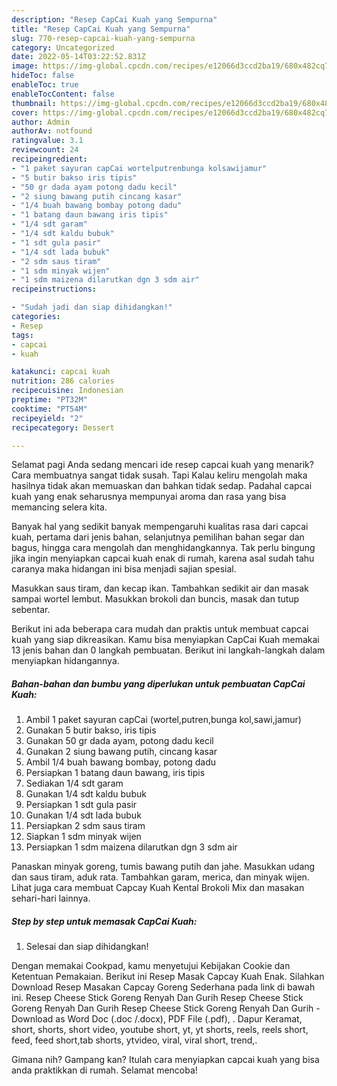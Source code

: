 ```yaml
---
description: "Resep CapCai Kuah yang Sempurna"
title: "Resep CapCai Kuah yang Sempurna"
slug: 770-resep-capcai-kuah-yang-sempurna
category: Uncategorized
date: 2022-05-14T03:22:52.831Z
image: https://img-global.cpcdn.com/recipes/e12066d3ccd2ba19/680x482cq70/capcai-kuah-foto-resep-utama.jpg
hideToc: false
enableToc: true
enableTocContent: false
thumbnail: https://img-global.cpcdn.com/recipes/e12066d3ccd2ba19/680x482cq70/capcai-kuah-foto-resep-utama.jpg
cover: https://img-global.cpcdn.com/recipes/e12066d3ccd2ba19/680x482cq70/capcai-kuah-foto-resep-utama.jpg
author: Admin
authorAv: notfound
ratingvalue: 3.1
reviewcount: 24
recipeingredient:
- "1 paket sayuran capCai wortelputrenbunga kolsawijamur"
- "5 butir bakso iris tipis"
- "50 gr dada ayam potong dadu kecil"
- "2 siung bawang putih cincang kasar"
- "1/4 buah bawang bombay potong dadu"
- "1 batang daun bawang iris tipis"
- "1/4 sdt garam"
- "1/4 sdt kaldu bubuk"
- "1 sdt gula pasir"
- "1/4 sdt lada bubuk"
- "2 sdm saus tiram"
- "1 sdm minyak wijen"
- "1 sdm maizena dilarutkan dgn 3 sdm air"
recipeinstructions:

- "Sudah jadi dan siap dihidangkan!"
categories:
- Resep
tags:
- capcai
- kuah

katakunci: capcai kuah 
nutrition: 286 calories
recipecuisine: Indonesian
preptime: "PT32M"
cooktime: "PT54M"
recipeyield: "2"
recipecategory: Dessert

---
```



Selamat pagi Anda sedang mencari ide resep capcai kuah yang menarik? Cara membuatnya sangat tidak susah. Tapi Kalau keliru mengolah maka hasilnya tidak akan memuaskan dan bahkan tidak sedap. Padahal capcai kuah yang enak seharusnya mempunyai aroma dan rasa yang bisa memancing selera kita.


Banyak hal yang sedikit banyak mempengaruhi kualitas rasa dari capcai kuah, pertama dari jenis bahan, selanjutnya pemilihan bahan segar dan bagus, hingga cara mengolah dan menghidangkannya. Tak perlu bingung jika ingin menyiapkan capcai kuah enak di rumah, karena asal sudah tahu caranya maka hidangan ini bisa menjadi sajian spesial.

Masukkan saus tiram, dan kecap ikan. Tambahkan sedikit air dan masak sampai wortel lembut. Masukkan brokoli dan buncis, masak dan tutup sebentar.


Berikut ini ada beberapa cara mudah dan praktis untuk membuat capcai kuah yang siap dikreasikan. Kamu bisa menyiapkan CapCai Kuah memakai 13 jenis bahan dan 0 langkah pembuatan. Berikut ini langkah-langkah dalam menyiapkan hidangannya.

<!--inarticleads1-->

##### Bahan-bahan dan bumbu yang diperlukan untuk pembuatan CapCai Kuah:

1. Ambil 1 paket sayuran capCai (wortel,putren,bunga kol,sawi,jamur)
1. Gunakan 5 butir bakso, iris tipis
1. Gunakan 50 gr dada ayam, potong dadu kecil
1. Gunakan 2 siung bawang putih, cincang kasar
1. Ambil 1/4 buah bawang bombay, potong dadu
1. Persiapkan 1 batang daun bawang, iris tipis
1. Sediakan 1/4 sdt garam
1. Gunakan 1/4 sdt kaldu bubuk
1. Persiapkan 1 sdt gula pasir
1. Gunakan 1/4 sdt lada bubuk
1. Persiapkan 2 sdm saus tiram
1. Siapkan 1 sdm minyak wijen
1. Persiapkan 1 sdm maizena dilarutkan dgn 3 sdm air


Panaskan minyak goreng, tumis bawang putih dan jahe. Masukkan udang dan saus tiram, aduk rata. Tambahkan garam, merica, dan minyak wijen. Lihat juga cara membuat Capcay Kuah Kental Brokoli Mix dan masakan sehari-hari lainnya. 

<!--inarticleads2-->

##### Step by step untuk memasak CapCai Kuah:


1. Selesai dan siap dihidangkan!

Dengan memakai Cookpad, kamu menyetujui Kebijakan Cookie dan Ketentuan Pemakaian. Berikut ini Resep Masak Capcay Kuah Enak. Silahkan Download Resep Masakan Capcay Goreng Sederhana pada link di bawah ini. Resep Cheese Stick Goreng Renyah Dan Gurih Resep Cheese Stick Goreng Renyah Dan Gurih Resep Cheese Stick Goreng Renyah Dan Gurih - Download as Word Doc (.doc /.docx), PDF File (.pdf), . Dapur Keramat, short, shorts, short video, youtube short, yt, yt shorts, reels, reels short, feed, feed short,tab shorts, ytvideo, viral, viral short, trend,. 

Gimana nih? Gampang kan? Itulah cara menyiapkan capcai kuah yang bisa anda praktikkan di rumah. Selamat mencoba!
